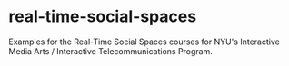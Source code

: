 # real-time-social-spaces
Examples for the Real-Time Social Spaces courses for NYU's Interactive Media Arts / Interactive Telecommunications Program.
